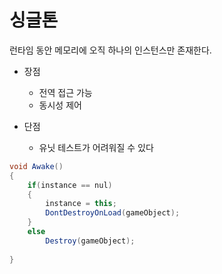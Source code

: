 # 싱글톤 
런타임 동안 메모리에 오직 하나의 인스턴스만 존재한다. 

- 장점  
    - 전역 접근 가능  
    - 동시성 제어
    
- 단점
    - 유닛 테스트가 어려워질 수 있다  

```C#
void Awake()
{
    if(instance == nul)
    {
        instance = this;
        DontDestroyOnLoad(gameObject);
    }
    else
        Destroy(gameObject);
    
}
```
